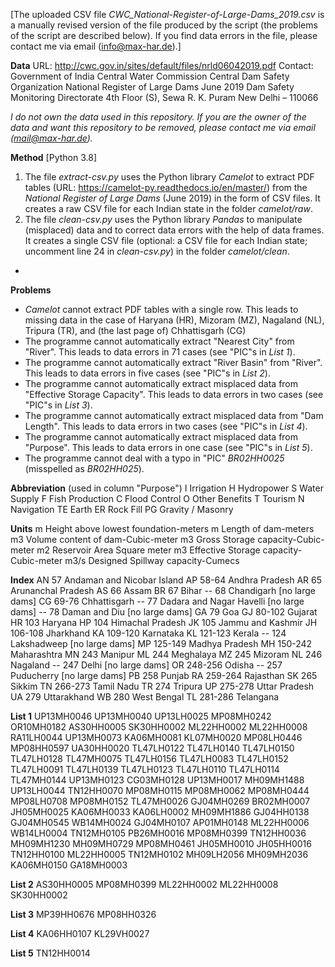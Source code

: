 [The uploaded CSV file _CWC\_National-Register-of-Large-Dams\_2019.csv_ is a manually revised version of the file produced by the script (the problems of the script are described below). If you find data errors in the file, please contact me via email (info@max-har.de).]

__Data__
URL: http://cwc.gov.in/sites/default/files/nrld06042019.pdf
Contact:
	Government of India
	Central Water Commission
	Central Dam Safety Organization
	National Register of Large Dams
	June 2019
	Dam Safety Monitoring Directorate
	4th Floor (S), Sewa R. K. Puram New Delhi – 110066

_I do not own the data used in this repository. If you are the owner of the data and want this repository to be removed, please contact me via email (mail@max-har.de)._

__Method__
[Python 3.8]
1. The file _extract-csv.py_ uses the Python library _Camelot_ to extract PDF tables (URL: https://camelot-py.readthedocs.io/en/master/) from the _National Register of Large Dams_ (June 2019) in the form of CSV files. It creates a raw CSV file for each Indian state in the folder _camelot/raw_.
2. The file _clean-csv.py_ uses the Python library _Pandas_ to manipulate (misplaced) data and to correct data errors with the help of data frames. It creates a single CSV file (optional: a CSV file for each Indian state; uncomment line 24 in _clean-csv.py_) in the folder _camelot/clean_.
-

__Problems__
- _Camelot_ cannot extract PDF tables with a single row. This leads to missing data in the case of Haryana (HR), Mizoram (MZ), Nagaland (NL), Tripura (TR), and (the last page of) Chhattisgarh (CG)
- The programme cannot automatically extract "Nearest City" from "River". This leads to data errors in 71 cases (see "PIC"s in _List 1_).
- The programme cannot automatically extract "River Basin" from "River". This leads to data errors in five cases (see "PIC"s in _List 2_).
- The programme cannot automatically extract misplaced data from "Effective Storage Capacity". This leads to data errors in two cases (see "PIC"s in _List 3_).
- The programme cannot automatically extract misplaced data from "Dam Length". This leads to data errors in two cases (see "PIC"s in _List 4_).
- The programme cannot automatically extract misplaced data from "Purpose". This leads to data errors in one case (see "PIC"s in _List 5_).
- The programme cannot deal with a typo in "PIC" _BR02HH0025_ (misspelled as _BR02HH025_).

__Abbreviation__ (used in column "Purpose")
I	Irrigation
H	Hydropower
S	Water Supply
F	Fish Production
C	Flood Control
O	Other Benefits
T	Tourism
N	Navigation
TE	Earth
ER	Rock Fill
PG	Gravity / Masonry

__Units__
m	Height above lowest foundation-meters
m	Length of dam-meters
m3	Volume content of dam-Cubic-meter
m3	Gross Storage capacity-Cubic-meter
m2	Reservoir Area	Square meter
m3	Effective Storage capacity-Cubic-meter
m3/s	Designed Spillway capacity-Cumecs

__Index__
AN	57	Andaman and Nicobar Island
AP	58-64	Andhra Pradesh
AR	65	Arunanchal Pradesh
AS	66	Assam
BR	67	Bihar
--	68	Chandigarh [no large dams]
CG	69-76	Chhattisgarh
--	77	Dadara and Nagar Havelli [no large dams]
--	78	Daman and Diu [no large dams]
GA	79	Goa
GJ	80-102	Gujarat
HR	103	Haryana
HP	104	Himachal Pradesh
JK	105	Jammu and Kashmir
JH	106-108	Jharkhand
KA	109-120	Karnataka
KL	121-123	Kerala
--	124	Lakshadweep [no large dams]
MP	125-149	Madhya Pradesh
MH	150-242	Maharashtra
MN	243	Manipur
ML	244	Meghalaya
MZ	245	Mizoram
NL	246	Nagaland
--	247	Delhi [no large dams]
OR	248-256	Odisha
--	257	Puducherry [no large dams]
PB	258	Punjab
RA	259-264	Rajasthan
SK	265	Sikkim
TN	266-273	Tamil Nadu
TR	274	Tripura
UP	275-278	Uttar Pradesh
UA	279	Uttarakhand
WB	280	West Bengal
TL	281-286	Telangana

__List 1__
UP13MH0046
UP13MH0040
UP13LH0025
MP08MH0242
OR10MH0182
AS30HH0005
SK30HH0002
ML22HH0002
ML22HH0008
RA11LH0044
UP13MH0073
KA06MH0081
KL07MH0020
MP08LH0446
MP08HH0597
UA30HH0020
TL47LH0122
TL47LH0140
TL47LH0150
TL47LH0128
TL47MH0075
TL47LH0156
TL47LH0083
TL47LH0152
TL47LH0091
TL47LH0139
TL47LH0123
TL47LH0110
TL47LH0114
TL47MH0144
UP13MH0123
CG03MH0128
UP13MH0017
MH09MH1488
UP13LH0044
TN12HH0070
MP08MH0115
MP08MH0062
MP08MH0444
MP08LH0708
MP08MH0152
TL47MH0026
GJ04MH0269
BR02MH0007
JH05MH0025
KA06MH0033
KA06LH0002
MH09MH1886
GJ04HH0138
GJ04MH0545
WB14MH0024
GJ04MH0107
AP01MH0148
ML22HH0006
WB14LH0004
TN12MH0105
PB26MH0016
MP08MH0399
TN12HH0036
MH09MH1230
MH09MH0729
MP08MH0461
JH05MH0010
JH05HH0016
TN12HH0100
ML22HH0005
TN12MH0102
MH09LH2056
MH09MH2036
KA06MH0150
GA18MH0003

__List 2__
AS30HH0005
MP08MH0399
ML22HH0002
ML22HH0008
SK30HH0002


__List 3__
MP39HH0676
MP08HH0326

__List 4__
KA06HH0107
KL29VH0027

__List 5__
TN12HH0014
